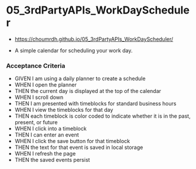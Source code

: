 # 05_3rdPartyAPIs_WorkDayScheduler
* https://choumrdh.github.io/05_3rdPartyAPIs_WorkDayScheduler/

* A simple calendar for scheduling your work day.



### Acceptance Criteria
- GIVEN I am using a daily planner to create a schedule
- WHEN I open the planner
- THEN the current day is displayed at the top of the calendar 
- WHEN I scroll down
- THEN I am presented with timeblocks for standard business hours
- WHEN I view the timeblocks for that day
- THEN each timeblock is color coded to indicate whether it is in the past, present, or future
- WHEN I click into a timeblock
- THEN I can enter an event
- WHEN I click the save button for that timeblock
- THEN the text for that event is saved in local storage
- WHEN I refresh the page
- THEN the saved events persist